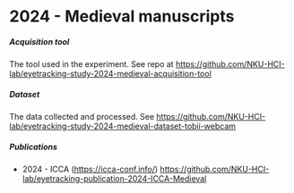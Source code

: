 # 2024 - Medieval manuscripts

##### Acquisition tool
The tool used in the experiment. See repo at https://github.com/NKU-HCI-lab/eyetracking-study-2024-medieval-acquisition-tool

##### Dataset
The data collected and processed. See https://github.com/NKU-HCI-lab/eyetracking-study-2024-medieval-dataset-tobii-webcam

##### Publications
- 2024 - ICCA (https://icca-conf.info/) https://github.com/NKU-HCI-lab/eyetracking-publication-2024-ICCA-Medieval
